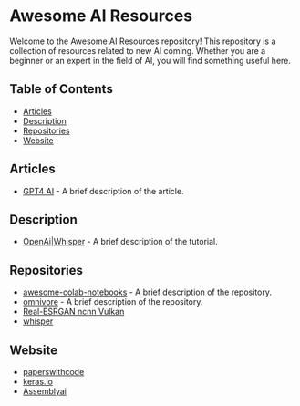 # Awesome AI Resources

Welcome to the Awesome AI Resources repository! This repository is a collection of resources related to new AI coming. Whether you are a beginner or an expert in the field of AI, you will find something useful here.

## Table of Contents

- [Articles](#articles)
- [Description](#description)
- [Repositories](#repositories)
- [Website](#website)

## Articles

- [GPT4 AI](https://www.linkedin.com/posts/asifrazzaq_gpt4-ai-largelanguagemodels-activity-7054175551615336448-Gnn1?utm_source=share&utm_medium=member_desktop) - A brief description of the article.

## Description

- [OpenAi|Whisper](https://docs.openvino.ai/latest/notebooks/227-whisper-subtitles-generation-with-output.html) - A brief description of the tutorial.

## Repositories

- [awesome-colab-notebooks](https://github.com/amrzv/awesome-colab-notebooks) - A brief description of the repository.
- [omnivore](https://github.com/facebookresearch/omnivore) - A brief description of the repository.
- [Real-ESRGAN ncnn Vulkan](https://github.com/xinntao/Real-ESRGAN-ncnn-vulkan)
- [whisper](https://github.com/openai/whisper)

## Website

- [paperswithcode](paperswithcode.com)
- [keras.io](https://keras.io/examples/)
- [Assemblyai](https://www.assemblyai.com/)

